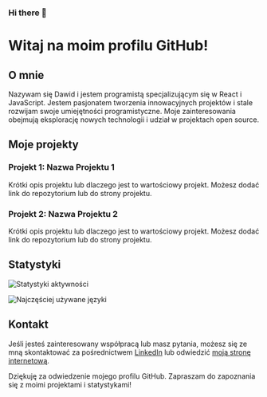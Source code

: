 ### Hi there 👋

# Witaj na moim profilu GitHub!

## O mnie

Nazywam się Dawid i jestem programistą specjalizującym się w React i JavaScript. Jestem pasjonatem tworzenia innowacyjnych projektów i stale rozwijam swoje umiejętności programistyczne. Moje zainteresowania obejmują eksplorację nowych technologii i udział w projektach open source.

## Moje projekty

### Projekt 1: Nazwa Projektu 1

Krótki opis projektu lub dlaczego jest to wartościowy projekt. Możesz dodać link do repozytorium lub do strony projektu.

### Projekt 2: Nazwa Projektu 2

Krótki opis projektu lub dlaczego jest to wartościowy projekt. Możesz dodać link do repozytorium lub do strony projektu.

## Statystyki

![Statystyki aktywności](https://github-readme-stats.vercel.app/api?username=marksoft92&show_icons=true&theme=radical)

![Najczęściej używane języki](https://github-readme-stats.vercel.app/api/top-langs/?username=marksoft92&layout=compact&theme=radical)

## Kontakt

Jeśli jesteś zainteresowany współpracą lub masz pytania, możesz się ze mną skontaktować za pośrednictwem [LinkedIn](https://www.linkedin.com/in/YourProfile) lub odwiedzić [moją stronę internetową](https://www.yourwebsite.com).

Dziękuję za odwiedzenie mojego profilu GitHub. Zapraszam do zapoznania się z moimi projektami i statystykami!


<!--
**marksoft92/marksoft92** is a ✨ _special_ ✨ repository because its `README.md` (this file) appears on your GitHub profile.

Here are some ideas to get you started:

- 🔭 I’m currently working on ...
- 🌱 I’m currently learning ...
- 👯 I’m looking to collaborate on ...
- 🤔 I’m looking for help with ...
- 💬 Ask me about ...
- 📫 How to reach me: ...
- 😄 Pronouns: ...
- ⚡ Fun fact: ...
-->
